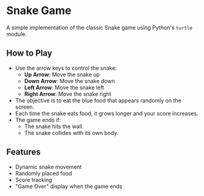 # Snake Game

A simple implementation of the classic Snake game using Python's `turtle` module.

## How to Play

- Use the arrow keys to control the snake:
  - **Up Arrow**: Move the snake up
  - **Down Arrow**: Move the snake down
  - **Left Arrow**: Move the snake left
  - **Right Arrow**: Move the snake right
- The objective is to eat the blue food that appears randomly on the screen.
- Each time the snake eats food, it grows longer and your score increases.
- The game ends if:
  - The snake hits the wall.
  - The snake collides with its own body.

## Features

- Dynamic snake movement
- Randomly placed food
- Score tracking
- "Game Over" display when the game ends

